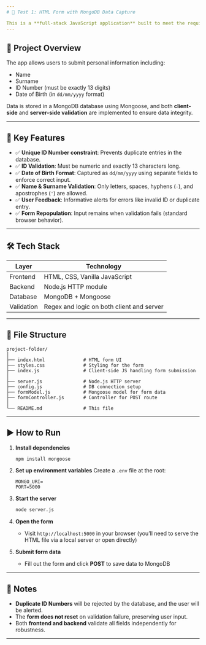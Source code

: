 ```yaml
---
# 📝 Test 1: HTML Form with MongoDB Data Capture

This is a **full-stack JavaScript application** built to meet the requirements of **Test 1**, which involves capturing user data via an HTML form and storing it in a MongoDB database.
---
```


## 🧾 Project Overview

The app allows users to submit personal information including:

- Name
- Surname
- ID Number (must be exactly 13 digits)
- Date of Birth (in `dd/mm/yyyy` format)

Data is stored in a MongoDB database using Mongoose, and both **client-side** and **server-side validation** are implemented to ensure data integrity.

---

## 🔐 Key Features

- ✅ **Unique ID Number constraint**: Prevents duplicate entries in the database.
- ✅ **ID Validation**: Must be numeric and exactly 13 characters long.
- ✅ **Date of Birth Format**: Captured as `dd/mm/yyyy` using separate fields to enforce correct input.
- ✅ **Name & Surname Validation**: Only letters, spaces, hyphens (`-`), and apostrophes (`'`) are allowed.
- ✅ **User Feedback**: Informative alerts for errors like invalid ID or duplicate entry.
- ✅ **Form Repopulation**: Input remains when validation fails (standard browser behavior).

---

## 🛠️ Tech Stack

| Layer      | Technology                                |
| ---------- | ----------------------------------------- |
| Frontend   | HTML, CSS, Vanilla JavaScript             |
| Backend    | Node.js HTTP module                       |
| Database   | MongoDB + Mongoose                        |
| Validation | Regex and logic on both client and server |

---

## 📁 File Structure

```
project-folder/
│
├── index.html              # HTML form UI
├── styles.css              # Styling for the form
├── index.js                # Client-side JS handling form submission
│
├── server.js               # Node.js HTTP server
├── config.js               # DB connection setup
├── formModel.js            # Mongoose model for form data
├── formController.js       # Controller for POST route
│
└── README.md               # This file
```

---

## ▶️ How to Run

1. **Install dependencies**

   ```bash
   npm install mongoose
   ```

2. **Set up environment variables**
   Create a `.env` file at the root:

   ```
   MONGO_URI=
   PORT=5000
   ```

3. **Start the server**

   ```bash
   node server.js
   ```

4. **Open the form**

   - Visit `http://localhost:5000` in your browser (you’ll need to serve the HTML file via a local server or open directly)

5. **Submit form data**
   - Fill out the form and click **POST** to save data to MongoDB

---

## 📌 Notes

- **Duplicate ID Numbers** will be rejected by the database, and the user will be alerted.
- The **form does not reset** on validation failure, preserving user input.
- Both **frontend and backend** validate all fields independently for robustness.

---

